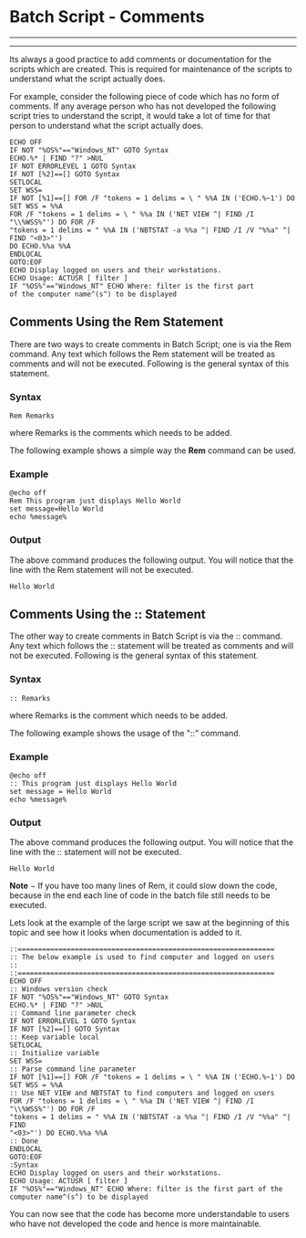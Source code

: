 # Batch Script - Comments

---



---

Its always a good practice to add comments or documentation for the scripts which are created. This is required for maintenance of the scripts to understand what the script actually does.

For example, consider the following piece of code which has no form of comments. If any average person who has not developed the following script tries to understand the script, it would take a lot of time for that person to understand what the script actually does.

```
ECHO OFF 
IF NOT "%OS%"=="Windows_NT" GOTO Syntax 
ECHO.%* | FIND "?" >NUL 
IF NOT ERRORLEVEL 1 GOTO Syntax 
IF NOT [%2]==[] GOTO Syntax 
SETLOCAL 
SET WSS= 
IF NOT [%1]==[] FOR /F "tokens = 1 delims = \ " %%A IN ('ECHO.%~1') DO SET WSS = %%A 
FOR /F "tokens = 1 delims = \ " %%a IN ('NET VIEW ^| FIND /I "\\%WSS%"') DO FOR /F 
"tokens = 1 delims = " %%A IN ('NBTSTAT -a %%a ^| FIND /I /V "%%a" ^| FIND "<03>"') 
DO ECHO.%%a %%A 
ENDLOCAL 
GOTO:EOF 
ECHO Display logged on users and their workstations. 
ECHO Usage: ACTUSR [ filter ] 
IF "%OS%"=="Windows_NT" ECHO Where: filter is the first part 
of the computer name^(s^) to be displayed
```

## Comments Using the Rem Statement

There are two ways to create comments in Batch Script; one is via the Rem command. Any text which follows the Rem statement will be treated as comments and will not be executed. Following is the general syntax of this statement.

### Syntax

```
Rem Remarks
```

where Remarks is the comments which needs to be added.

The following example shows a simple way the **Rem** command can be used.

### Example

```
@echo off 
Rem This program just displays Hello World 
set message=Hello World 
echo %message%
```

### Output

The above command produces the following output. You will notice that the line with the Rem statement will not be executed.

```
Hello World
```

## Comments Using the :: Statement

The other way to create comments in Batch Script is via the :: command. Any text which follows the :: statement will be treated as comments and will not be executed. Following is the general syntax of this statement.

### Syntax

```
:: Remarks
```

where Remarks is the comment which needs to be added.

The following example shows the usage of the "::" command.

### Example

```
@echo off 
:: This program just displays Hello World 
set message = Hello World 
echo %message%
```

### Output

The above command produces the following output. You will notice that the line with the :: statement will not be executed.

```
Hello World
```

**Note** − If you have too many lines of Rem, it could slow down the code, because in the end each line of code in the batch file still needs to be executed.

Lets look at the example of the large script we saw at the beginning of this topic and see how it looks when documentation is added to it.

```
::===============================================================
:: The below example is used to find computer and logged on users
::
::===============================================================
ECHO OFF 
:: Windows version check 
IF NOT "%OS%"=="Windows_NT" GOTO Syntax 
ECHO.%* | FIND "?" >NUL 
:: Command line parameter check 
IF NOT ERRORLEVEL 1 GOTO Syntax
IF NOT [%2]==[] GOTO Syntax 
:: Keep variable local 
SETLOCAL 
:: Initialize variable 
SET WSS= 
:: Parse command line parameter 
IF NOT [%1]==[] FOR /F "tokens = 1 delims = \ " %%A IN ('ECHO.%~1') DO SET WSS = %%A 
:: Use NET VIEW and NBTSTAT to find computers and logged on users 
FOR /F "tokens = 1 delims = \ " %%a IN ('NET VIEW ^| FIND /I "\\%WSS%"') DO FOR /F 
"tokens = 1 delims = " %%A IN ('NBTSTAT -a %%a ^| FIND /I /V "%%a" ^| FIND 
"<03>"') DO ECHO.%%a %%A 
:: Done 
ENDLOCAL
GOTO:EOF 
:Syntax 
ECHO Display logged on users and their workstations. 
ECHO Usage: ACTUSR [ filter ] 
IF "%OS%"=="Windows_NT" ECHO Where: filter is the first part of the 
computer name^(s^) to be displayed
```

You can now see that the code has become more understandable to users who have not developed the code and hence is more maintainable.

